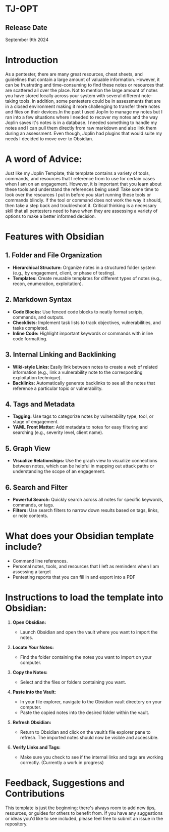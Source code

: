 # TJ-OPT

## Release Date
September 9th 2024

# Introduction

As a pentester, there are many great resources, cheat sheets, and guidelines that contain a large amount of valuable information. However, it can be frustrating and time-consuming to find these notes or resources that are scattered all over the place. Not to mention the large amount of notes you have stored locally across your system with several different note-taking tools. In addition, some pentesters could be in assessments that are in a closed environment making it more challenging to transfer there notes and files on their devices.In the past I used Joplin to manage my notes but I ran into a few situations where I needed to recover my notes and the way Joplin saves it's notes is in a database. I needed something to handle my notes and I can pull them directly from raw markdown and also link them during an assessment. Even though, Joplin had plugins that would suite my needs I decided to move over to Obsidian. 

# A word of Advice: 

Just like my Joplin Template, this template contains a variety of tools, commands, and resources that I reference from to use for certain cases when I am on an engagement. However, it is important that you learn about these tools and understand the references being used! Take some time to look over the resources I put in before you start running these tools or commands blindly. If the tool or command does not work the way it should, then take a step back and troubleshoot it. Critical thinking is a necessary skill that all pentesters need to have when they are assessing a variety of options to make a better informed decision.

# Features with Obsidian

## 1. Folder and File Organization
- **Hierarchical Structure:** Organize notes in a structured folder system (e.g., by engagement, client, or phase of testing).
- **Templates:** Create reusable templates for different types of notes (e.g., recon, enumeration, exploitation).

## 2. Markdown Syntax
- **Code Blocks:** Use fenced code blocks to neatly format scripts, commands, and outputs.
- **Checklists:** Implement task lists to track objectives, vulnerabilities, and tasks completed.
- **Inline Code:** Highlight important keywords or commands with inline code formatting.

## 3. Internal Linking and Backlinking
- **Wiki-style Links:** Easily link between notes to create a web of related information (e.g., link a vulnerability note to the corresponding exploitation technique).
- **Backlinks:** Automatically generate backlinks to see all the notes that reference a particular topic or vulnerability.

## 4. Tags and Metadata
- **Tagging:** Use tags to categorize notes by vulnerability type, tool, or stage of engagement.
- **YAML Front Matter:** Add metadata to notes for easy filtering and searching (e.g., severity level, client name).

## 5. Graph View
- **Visualize Relationships:** Use the graph view to visualize connections between notes, which can be helpful in mapping out attack paths or understanding the scope of an engagement.

## 6. Search and Filter
- **Powerful Search:** Quickly search across all notes for specific keywords, commands, or tags.
- **Filters:** Use search filters to narrow down results based on tags, links, or note contents.

# What does your Obsidian template include?
- Command line references.
- Personal notes, tools, and resources that I left as reminders when I am assessing a target
- Pentesting reports that you can fill in and export into a PDF

# Instructions to load the template into Obsidian: 

1. **Open Obsidian:**
   - Launch Obsidian and open the vault where you want to import the notes.

2. **Locate Your Notes:**
   - Find the folder containing the notes you want to import on your computer.

3. **Copy the Notes:**
   - Select and the files or folders containing you want.

4. **Paste into the Vault:**
   - In your file explorer, navigate to the Obsidian vault directory on your computer.
   - Paste the copied notes into the desired folder within the vault.

5. **Refresh Obsidian:**
   - Return to Obsidian and click on the vault’s file explorer pane to refresh. The imported notes should now be visible and accessible.

6. **Verify Links and Tags:**
   - Make sure you check to see if the internal links and tags are working correctly. (Currently a work in progress)

# Feedback, Suggestions and Contributions

This template is just the beginning; there's always room to add new tips, resources, or guides for others to benefit from. If you have any suggestions or ideas you'd like to see included, please feel free to submit an issue in the repository.

